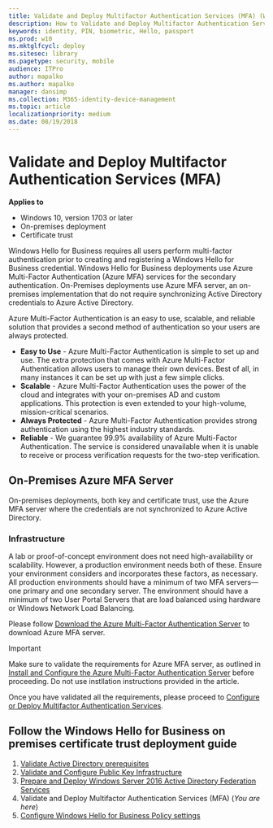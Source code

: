 ```yaml
---
title: Validate and Deploy Multifactor Authentication Services (MFA) (Windows Hello for Business)
description: How to Validate and Deploy Multifactor Authentication Services for Windows Hello for Business
keywords: identity, PIN, biometric, Hello, passport
ms.prod: w10
ms.mktglfcycl: deploy
ms.sitesec: library
ms.pagetype: security, mobile
audience: ITPro
author: mapalko
ms.author: mapalko
manager: dansimp
ms.collection: M365-identity-device-management
ms.topic: article
localizationpriority: medium
ms.date: 08/19/2018
---
```

# Validate and Deploy Multifactor Authentication Services (MFA)

**Applies to**
-   Windows 10, version 1703 or later
-   On-premises deployment
-   Certificate trust


Windows Hello for Business requires all users perform multi-factor authentication prior to creating and registering a Windows Hello for Business credential.  Windows Hello for Business deployments use Azure Multi-Factor Authentication (Azure MFA) services for the secondary authentication.  On-Premises deployments use Azure MFA server, an on-premises implementation that do not require synchronizing Active Directory credentials to Azure Active Directory.

Azure Multi-Factor Authentication is an easy to use, scalable, and reliable solution that provides a second method of authentication so your users are always protected.
* **Easy to Use** - Azure Multi-Factor Authentication is simple to set up and use. The extra protection that comes with Azure Multi-Factor Authentication allows users to manage their own devices. Best of all, in many instances it can be set up with just a few simple clicks.
* **Scalable** - Azure Multi-Factor Authentication uses the power of the cloud and integrates with your on-premises AD and custom applications. This protection is even extended to your high-volume, mission-critical scenarios.
* **Always Protected** - Azure Multi-Factor Authentication provides strong authentication using the highest industry standards.
* **Reliable** - We guarantee 99.9% availability of Azure Multi-Factor Authentication. The service is considered unavailable when it is unable to receive or process verification requests for the two-step verification.

## On-Premises Azure MFA Server

On-premises deployments, both key and certificate trust, use the Azure MFA server where the credentials are not synchronized to Azure Active Directory.

### Infrastructure

A lab or proof-of-concept environment does not need high-availability or scalability.  However, a production environment needs both of these.  Ensure your environment considers and incorporates these factors, as necessary. All production environments should have a minimum of two MFA servers—one primary and one secondary server. The environment should have a minimum of two User Portal Servers that are load balanced using hardware or Windows Network Load Balancing.

Please follow [Download the Azure Multi-Factor Authentication Server](https://docs.microsoft.com/azure/multi-factor-authentication/multi-factor-authentication-get-started-server#download-the-azure-multi-factor-authentication-server) to download Azure MFA server. 

>[!IMPORTANT]
>Make sure to validate the requirements for Azure MFA server, as outlined in [Install and Configure the Azure Multi-Factor Authentication Server](https://docs.microsoft.com/azure/multi-factor-authentication/multi-factor-authentication-get-started-server#install-and-configure-the-azure-multi-factor-authentication-server) before proceeding. Do not use instllation instructions provided in the article.

Once you have validated all the requirements, please proceed to [Configure or Deploy Multifactor Authentication Services](hello-cert-trust-deploy-mfa.md).

## Follow the Windows Hello for Business on premises certificate trust deployment guide
1. [Validate Active Directory prerequisites](hello-cert-trust-validate-ad-prereq.md)
2. [Validate and Configure Public Key Infrastructure](hello-cert-trust-validate-pki.md)
3. [Prepare and Deploy Windows Server 2016 Active Directory Federation Services](hello-cert-trust-adfs.md)
4. Validate and Deploy Multifactor Authentication Services (MFA) (*You are here*)
5. [Configure Windows Hello for Business Policy settings](hello-cert-trust-policy-settings.md)
